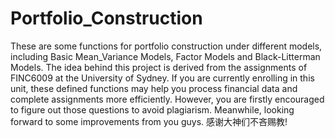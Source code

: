 # Portfolio_Construction
These are some functions for portfolio construction under different models, including Basic Mean_Variance Models, Factor Models and Black-Litterman Models.
The idea behind this project is derived from the assignments of FINC6009 at the University of Sydney. If you are currently enrolling in this unit, these defined functions may help you process financial data and complete assignments more efficiently. However, you are firstly encouraged to figure out those questions to avoid plagiarism.
Meanwhile, looking forward to some improvements from you guys. 感谢大神们不吝赐教!
